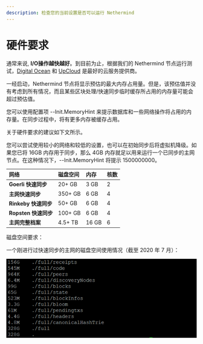 ```yaml
---
description: 检查您的当前设置是否可以运行 Nethermind
---
```


# 硬件要求

通常来说, **I/O操作越快越好**。到目前为止，根据我们的 Nethermind 节点运行测试，[Digital Ocean](https://www.digitalocean.com/) 和 [UpCloud](https://upcloud.com/) 是最好的云服务提供商。

一经启动，Nethermind 节点将显示预估的最大内存占用量。但是，该预估值并没有考虑到所有情况，而且某些区块处理/快速同步临时缓存所占用的内存量可能会超过预估值。

您可以使用配置项 --Init.MemoryHint 来提示数据库和一些网络操作将占用的内存量。在同步过程中，将有更多内存被缓存占用。

关于硬件要求的建议如下文所示。

您可以尝试使用较小的网络和较低的设置，也可以在初始同步后将虚拟机降级。如果您已将 16GB 内存用于同步，那么 4GB 内存就足以用来运行一个已同步的主网节点。在这种情况下，--Init.MemoryHint 将提示 1500000000。

| 网络 | 磁盘空间 | 内存 | 核数 |
| :--- | :--- | :--- | :--- |
| **Goerli 快速同步** | 20+ GB | 3 GB | 2 |
| **主网快速同步** | 350+ GB | 6 GB | 4 |
| **Rinkeby 快速同步** | 50+ GB | 6 GB | 4 |
| **Ropsten 快速同步** | 100+ GB | 6 GB | 4 |
| **主网完整档案** | 4.5+ TB | 16 GB | 6 |

磁盘空间要求：

一个刚进行过快速同步的主网的磁盘空间使用情况（截至 2020 年 7 月）：

![&#x5982;&#x679C;&#x60A8;&#x5728;&#x540C;&#x6B65;&#x65F6;&#x6CA1;&#x6709;&#x4E0B;&#x8F7D;&#x6536;&#x636E;&#xFF0C;&#x5219;&#x53EF;&#x8282;&#x7701; 160GB &#x7684;&#x78C1;&#x76D8;&#x7A7A;&#x95F4;&#x3002;&#x5982;&#x679C;&#x60A8;&#x5728;&#x540C;&#x6B65;&#x65F6;&#x6CA1;&#x6709;&#x4E0B;&#x8F7D;&#x533A;&#x5757;&#x4F53;&#xFF0C;&#x5219;&#x53EF;&#x8282;&#x7701; 99GB&#x4EE5;&#x4E0A;&#x7684;&#x78C1;&#x76D8;&#x7A7A;&#x95F4;&#x3002;](../.gitbook/assets/image%20%2856%29.png)

